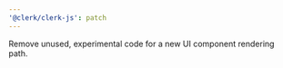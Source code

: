 ```yaml
---
'@clerk/clerk-js': patch
---
```


Remove unused, experimental code for a new UI component rendering path.
